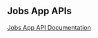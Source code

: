 ## Jobs App APIs

[Jobs App API Documentation](https://jobs-api-deploy-x7qj.onrender.com/api-docs/)
